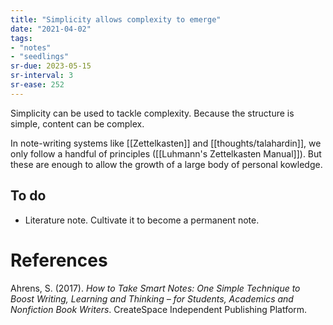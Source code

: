 ```yaml
---
title: "Simplicity allows complexity to emerge"
date: "2021-04-02"
tags:
- "notes"
- "seedlings"
sr-due: 2023-05-15
sr-interval: 3
sr-ease: 252
---
```


Simplicity can be used to tackle complexity. Because the structure is simple, content can be complex.

In note-writing systems like [[Zettelkasten]] and [[thoughts/talahardin]], we only follow a handful of principles ([[Luhmann's Zettelkasten Manual]]). But these are enough to allow the growth of a large body of personal kowledge.

## To do

- Literature note. Cultivate it to become a permanent note.

# References

Ahrens, S. (2017). *How to Take Smart Notes: One Simple Technique to Boost Writing, Learning and Thinking – for Students, Academics and Nonfiction Book Writers*. CreateSpace Independent Publishing Platform.

